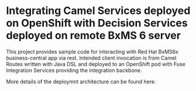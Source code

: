 Integrating Camel Services deployed on OpenShift with Decision Services deployed on remote BxMS 6 server
========================================================================================================

This project provides sample code for interacting with  Red Hat BxMS6x business-central app via rest.  Intended client invocation is from Camel Routes written with Java DSL and deployed to an OpenShift pod with Fuse Integration Services providing the integration backbone.  

More details of the deploymnt architecture can be found here.
